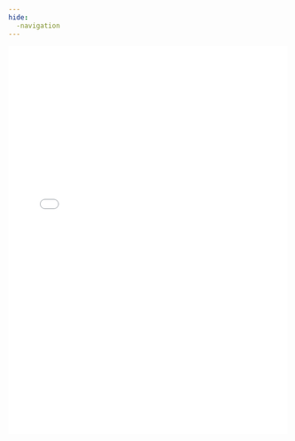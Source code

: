 ```yaml
---
hide:
  -navigation
---
```


<iframe src="/xtra/jupyterlite" frameborder="0" scrolling="auto" style="width: 100%; height: 700px;"></iframe>
